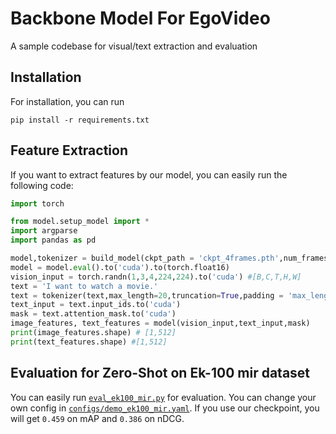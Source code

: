 # Backbone Model For EgoVideo

A sample codebase for visual/text extraction and evaluation

## Installation
For installation, you can run

```
pip install -r requirements.txt
```

## Feature Extraction
If you want to extract features by our model, you can easily run the following code:
```python
import torch

from model.setup_model import *
import argparse
import pandas as pd

model,tokenizer = build_model(ckpt_path = 'ckpt_4frames.pth',num_frames = 4)
model = model.eval().to('cuda').to(torch.float16)
vision_input = torch.randn(1,3,4,224,224).to('cuda') #[B,C,T,H,W]
text = 'I want to watch a movie.'
text = tokenizer(text,max_length=20,truncation=True,padding = 'max_length',return_tensors = 'pt')
text_input = text.input_ids.to('cuda')
mask = text.attention_mask.to('cuda')
image_features, text_features = model(vision_input,text_input,mask)
print(image_features.shape) # [1,512]
print(text_features.shape) #[1,512]
```

## Evaluation for Zero-Shot on Ek-100 mir dataset
You can easily run [`eval_ek100_mir.py`](eval_ek100_mir.py) for evaluation. You can change your own config in [`configs/demo_ek100_mir.yaml`](configs/demo_ek100_mir.yaml). If you use our checkpoint, you will get `0.459` on mAP and `0.386` on nDCG. 
